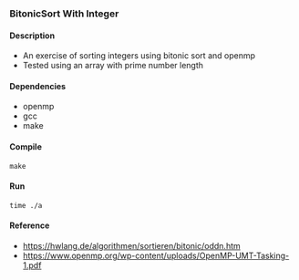 ### BitonicSort With Integer

#### Description
- An exercise of sorting integers using bitonic sort and openmp
- Tested using an array with prime number length

#### Dependencies
- openmp
- gcc
- make

#### Compile
`make`

#### Run
`time ./a`

#### Reference
- https://hwlang.de/algorithmen/sortieren/bitonic/oddn.htm
- https://www.openmp.org/wp-content/uploads/OpenMP-UMT-Tasking-1.pdf
